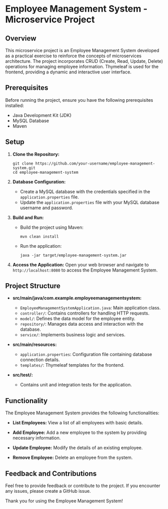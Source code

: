 # Employee Management System - Microservice Project

## Overview
This microservice project is an Employee Management System developed as a practical exercise to reinforce the concepts of microservices architecture. The project incorporates CRUD (Create, Read, Update, Delete) operations for managing employee information. Thymeleaf is used for the frontend, providing a dynamic and interactive user interface.

## Prerequisites
Before running the project, ensure you have the following prerequisites installed:

- Java Development Kit (JDK)
- MySQL Database
- Maven

## Setup

1. **Clone the Repository:**
   ```
   git clone https://github.com/your-username/employee-management-system.git
   cd employee-management-system
   ```

2. **Database Configuration:**
   - Create a MySQL database with the credentials specified in the `application.properties` file.
   - Update the `application.properties` file with your MySQL database username and password.
   
3. **Build and Run:**
   - Build the project using Maven:
     ```
     mvn clean install
     ```
   - Run the application:
     ```
     java -jar target/employee-management-system.jar
     ```

4. **Access the Application:**
   Open your web browser and navigate to `http://localhost:8080` to access the Employee Management System.

## Project Structure

- **src/main/java/com.example.employeemanagementsystem:**
  - `EmployeeManagementSystemApplication.java`: Main application class.
  - `controller/`: Contains controllers for handling HTTP requests.
  - `model/`: Defines the data model for the employee entity.
  - `repository/`: Manages data access and interaction with the database.
  - `service/`: Implements business logic and services.

- **src/main/resources:**
  - `application.properties`: Configuration file containing database connection details.
  - `templates/`: Thymeleaf templates for the frontend.

- **src/test/:**
  - Contains unit and integration tests for the application.

## Functionality

The Employee Management System provides the following functionalities:

- **List Employees:**
  View a list of all employees with basic details.

- **Add Employee:**
  Add a new employee to the system by providing necessary information.

- **Update Employee:**
  Modify the details of an existing employee.

- **Remove Employee:**
  Delete an employee from the system.

## Feedback and Contributions
Feel free to provide feedback or contribute to the project. If you encounter any issues, please create a GitHub issue.

Thank you for using the Employee Management System!
